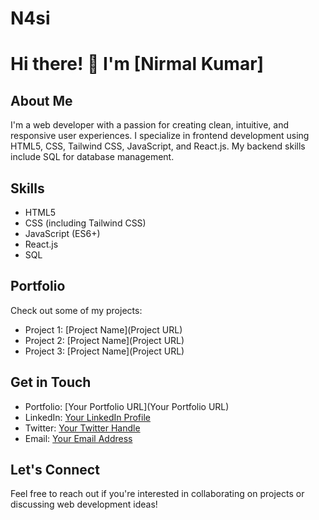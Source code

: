 # N4si
# Hi there! 👋 I'm [Nirmal Kumar]

## About Me
I'm a web developer with a passion for creating clean, intuitive, and responsive user experiences. I specialize in frontend development using HTML5, CSS, Tailwind CSS, JavaScript, and React.js. My backend skills include SQL for database management.

## Skills
- HTML5
- CSS (including Tailwind CSS)
- JavaScript (ES6+)
- React.js
- SQL

## Portfolio
Check out some of my projects:
- Project 1: [Project Name](Project URL)
- Project 2: [Project Name](Project URL)
- Project 3: [Project Name](Project URL)

## Get in Touch
- Portfolio: [Your Portfolio URL](Your Portfolio URL)
- LinkedIn: [Your LinkedIn Profile](https://www.linkedin.com/in/nirmal-gangwar-840272239)
- Twitter: [Your Twitter Handle](https://x.com/nirmalgangwar74?t=HPDkD_f6ca4ZnJmfy4-vug&s=09)
- Email: [Your Email Address](nirmalgangwar7454@gmail.com)

## Let's Connect
Feel free to reach out if you're interested in collaborating on projects or discussing web development ideas!


